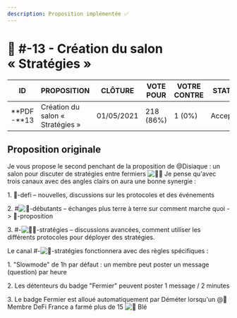 ```yaml
---
description: Proposition implémentée ✅
---
```


# 📜 #-13 - Création du salon « Stratégies »

| ID          | PROPOSITION                      | CLÔTURE    | VOTE POUR | VOTRE CONTRE | STATUT   |
| ----------- | -------------------------------- | ---------- | --------- | ------------ | -------- |
| **PDF -**13 | Création du salon « Stratégies » | 01/05/2021 | 218 (86%) | 1 (0%)       | Acceptée |

## Proposition originale

Je vous propose le second penchant de la proposition de @Disiaque : un salon pour discuter de stratégies entre fermiers ![👩‍🌾](https://discord.com/assets/c4c1fa7998175ce6787fe4330588fa04.svg) Je pense qu'avec trois canaux avec des angles clairs on aura une bonne synergie :

1\. 🌌-defi – nouvelles, discussions sur les protocoles et des événements

2\. #![🐥](https://discord.com/assets/3fbf09f29fe27dc2b8a7d06c83465ce8.svg)-débutants – échanges plus terre à terre sur comment marche quoi -> 📜-proposition

3\. #-![👩‍🌾](https://discord.com/assets/c4c1fa7998175ce6787fe4330588fa04.svg)-stratégies – discussions avancées, comment utiliser les différents protocoles pour déployer des stratégies.

Le canal #-![🚜](https://discord.com/assets/c3c997035449530ae2bf3c4fccaf5cef.svg)-stratégies fonctionnera avec des règles spécifiques :

1\. "Slowmode"  de 1h par défaut : un membre peut poster un message (question) par heure

2\. Les détenteurs du badge "Fermier" peuvent poster 1 message / 2 minutes

3\. Le badge Fermier est alloué automatiquement par Déméter lorsqu'un @🐤Membre DeFi France a farmé plus de 15 ![🌾](https://discord.com/assets/e12380ed13d4f1c0633d0166042bbea1.svg) Blé
